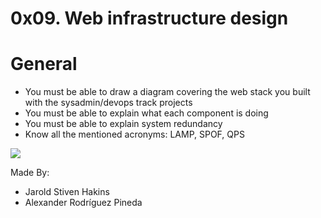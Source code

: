 # 0x09. Web infrastructure design

# General

* You must be able to draw a diagram covering the web stack you built with the sysadmin/devops track projects
* You must be able to explain what each component is doing
* You must be able to explain system redundancy
* Know all the mentioned acronyms: LAMP, SPOF, QPS

![](https://www.google.com/search?q=web+infrastructure&source=lnms&tbm=isch&sa=X&ved=2ahUKEwiHtdH46ML0AhUwQjABHf6fCcQQ_AUoAXoECAEQAw&biw=1294&bih=636&dpr=1#imgrc=Xqtq-YC8-V5MsM)


Made By:

* Jarold Stiven Hakins
* Alexander Rodríguez Pineda

